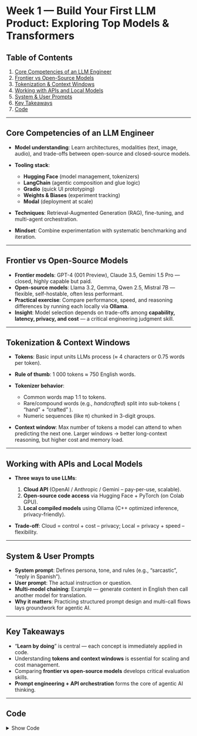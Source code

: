 # Week 1 — Build Your First LLM Product: Exploring Top Models & Transformers

## Table of Contents

1. [Core Competencies of an LLM Engineer](#core-competencies-of-an-llm-engineer)
2. [Frontier vs Open-Source Models](#frontier-vs-open-source-models)
3. [Tokenization & Context Windows](#tokenization--context-windows)
4. [Working with APIs and Local Models](#working-with-apis-and-local-models)
5. [System & User Prompts](#system--user-prompts)
6. [Key Takeaways](#key-takeaways)
7. [Code](#code)

---

## Core Competencies of an LLM Engineer

* **Model understanding**:
  Learn architectures, modalities (text, image, audio), and trade-offs between open-source and closed-source models.
* **Tooling stack**:

  * **Hugging Face** (model management, tokenizers)
  * **LangChain** (agentic composition and glue logic)
  * **Gradio** (quick UI prototyping)
  * **Weights & Biases** (experiment tracking)
  * **Modal** (deployment at scale)
* **Techniques**: Retrieval-Augmented Generation (RAG), fine-tuning, and multi-agent orchestration.
* **Mindset**: Combine experimentation with systematic benchmarking and iteration.

---

## Frontier vs Open-Source Models

* **Frontier models**: GPT-4 (001 Preview), Claude 3.5, Gemini 1.5 Pro — closed, highly capable but paid.
* **Open-source models**: Llama 3.2, Gemma, Qwen 2.5, Mistral 7B — flexible, self-hostable, often less performant.
* **Practical exercise**: Compare performance, speed, and reasoning differences by running each locally via **Ollama**.
* **Insight**: Model selection depends on trade-offs among **capability, latency, privacy, and cost** — a critical engineering judgment skill.

---

## Tokenization & Context Windows

* **Tokens**: Basic input units LLMs process (≈ 4 characters or 0.75 words per token).
* **Rule of thumb**: 1 000 tokens ≈ 750 English words.
* **Tokenizer behavior**:

  * Common words map 1:1 to tokens.
  * Rare/compound words (e.g., *handcrafted*) split into sub-tokens ( “hand” + “crafted” ).
  * Numeric sequences (like π) chunked in 3-digit groups.
* **Context window**: Max number of tokens a model can attend to when predicting the next one.
  Larger windows → better long-context reasoning, but higher cost and memory load.

---

## Working with APIs and Local Models

* **Three ways to use LLMs**:

  1. **Cloud API** (OpenAI / Anthropic / Gemini – pay-per-use, scalable).
  2. **Open-source code access** via Hugging Face + PyTorch (on Colab GPU).
  3. **Local compiled models** using Ollama (C++ optimized inference, privacy-friendly).
* **Trade-off**: Cloud = control + cost – privacy; Local = privacy + speed – flexibility.

---

## System & User Prompts

* **System prompt**: Defines persona, tone, and rules (e.g., “sarcastic”, “reply in Spanish”).
* **User prompt**: The actual instruction or question.
* **Multi-model chaining**: Example — generate content in English then call another model for translation.
* **Why it matters**: Practicing structured prompt design and multi-call flows lays groundwork for agentic AI.

---

## Key Takeaways

* “**Learn by doing**” is central — each concept is immediately applied in code.
* Understanding **tokens and context windows** is essential for scaling and cost management.
* Comparing **frontier vs open-source models** develops critical evaluation skills.
* **Prompt engineering + API orchestration** forms the core of agentic AI thinking.

---

## Code

<details>
<summary>Show Code</summary>

``` python
# ============================================================
# 🧠 Week 1 — Essential Code Patterns
# ============================================================

# (1) Core LLM Call
# Basic LLM call structure — define messages → call model → extract output.
messages = [
    {"role": "system", "content": "You are a helpful assistant."},
    {"role": "user", "content": "Summarize this article in markdown."}
]
resp = client.chat.completions.create(model="gpt-4o-mini", messages=messages)
print(resp.choices[0].message.content)

# ------------------------------------------------------------

# (2) System / User Prompt Structure
# Separate system (rules, tone) from user (task instruction).
# Keeps prompts modular and predictable.
SYSTEM_PROMPT = "You are an expert summarizer. Return concise markdown."
USER_PROMPT = f"Summarize:\n\n{raw_text}"
messages = [
    {"role": "system", "content": SYSTEM_PROMPT},
    {"role": "user", "content": USER_PROMPT}
]

# ------------------------------------------------------------

# (3) Summarization Helper
# Reusable utility for extracting key points — used in many workflows.
def summarize(text):
    msgs = [
        {"role": "system", "content": "Summarize key ideas in markdown bullets."},
        {"role": "user", "content": text}
    ]
    return client.chat.completions.create(
        model="gpt-4o-mini", messages=msgs
    ).choices[0].message.content

# ------------------------------------------------------------

# (4) Streaming Render
# Displays token-by-token output in real time, useful for debugging and demos.
from IPython.display import Markdown, display
view, buf = display(Markdown(""), display_id=True), ""
for chunk in stream:      # chunk = partial text/token from LLM
    buf += chunk
    view.update(Markdown(buf))

# ------------------------------------------------------------

# (5) Generate → Transform Pipeline
# Two simple LLM calls: create → transform
# Generate: produce a first version (summary, report, explanation).
# Transform: refine, translate, or reformat it.
# This two-step workflow adds structure and control — the basis of later multi-agent systems.
draft = summarize(source_text)  # Generate
final = client.chat.completions.create(  # Transform
    model="gpt-4o-mini",
    messages=[
        {"role": "system", "content": "Translate this to Spanish and keep markdown."},
        {"role": "user", "content": draft}
    ]
).choices[0].message.content

# Result: A controlled two-step workflow — generate content, then adapt or translate it.
# ============================================================
```

</details>